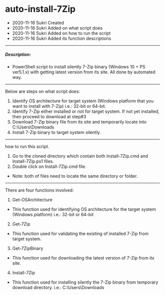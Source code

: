 # auto-install-7Zip
- 2020-11-16 Sukri Created
- 2020-11-16 Sukri Added on what script does
- 2020-11-16 Sukri Added on how to run the script
- 2020-11-16 Sukri Added its function descriptions
---

##### Description:
- PowerShell script to install silently 7-Zip binary (Windows 10 + PS ver5.1.x) with getting latest version from its site. All done by automated way.
---
Below are steps on what script does:
1. Identify OS architecture for target system (Windows platform that you want to install with 7-Zip) i.e.: 32-bit or 64-bit.
2. Identify 7-Zip either installed or not for target system. If not yet installed, then proceed to download at step#3
3. Download 7-Zip binary file from its site and temporarily locate into C:\Users<userprofile>\Downloads
4. Install 7-Zip binary to target system silently.
---  
how to run this script.
1. Go to the cloned directory which contain both Install-7Zip.cmd and Install-7Zip.ps1 files.
2. Double click on Install-7Zip.cmd file.

* Note: both of files need to locate the same directory or folder.
---
There are four functions involved:
1. Get-OSArchitecture
- This function used for identifying OS architecture for the target system (Windows platform) i.e.: 32-bit or 64-bit
2. Get-7Zip
- This function used for validating the existing of installed 7-Zip from target system.
3. Get-7ZipBinary
- This function used for downloading the latest version of 7-Zip from its site.
4. Install-7Zip
- This function used for installing silently the 7-Zip binary from temporary download directory. i.e.: C:\Users<UserProfile>\Downloads
